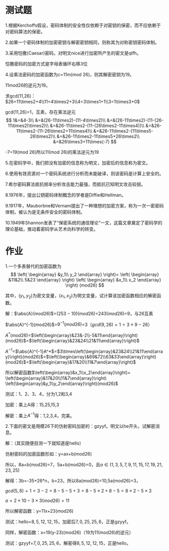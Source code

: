 # 测试题

1.根据Kerchoffs假设，密码体制的安全性仅依赖于对密钥的保密，而不应依赖于对密码算法的保密。

2.如果一个密码体制的加密密钥与解密密钥相同，则称其为对称密钥密码体制。

3.‎采用恺撒(Caesar)密码，对明文nice进行加密所产生的密文是qlfh。

恺撒密码的加密方式是字母表循环右移3位

4.设乘法密码的加密函数为c=11m(mod 26)，则其解密密钥为19。

11mod26的逆元为19。

求gcd(11,26)：$26=11\times2+4\\11=4\times2+3\\4=3\times1+1\\3=1\times3+0$

gcd(11,26)=1，互素，存在乘法逆元
$$
1&=&4-3\\
&=&(26-11\times2)-(11-4\times2)\\
&=&(26-11\times2)-(11-(26-11\times2)\times2)\\
&=&26-11\times2-(11-(26\times2-11\times4))\\
&=&26-11\times2-(11-26\times2+11\times4)\\
&=&26-11\times2-(11\times5-26\times2)\\
&=&26-11\times2-11\times5+26\times2\\
&=&26\times3+11\times(-7)
$$

-7=19(mod 26)所以11(mod 26)的乘法逆元为19

‍5.在密码学中，我们把没有加密的信息称为明文，加密后的信息称为密文。

‍6.使用有效资源对一个密码系统进行分析而未能破译，则该密码是计算上安全的。

7.希尔密码算法抵抗频率分析攻击能力最强，而抵抗已知明文攻击较弱。

‏8.1976年，提出公钥密码体制概念的学者是Diffie和Hellman。

‏9.1917年，Mauborbne和Vernam提出了一种理想的加密方案，称为一次一密密码体制，被认为是无条件安全的密码体制。

1‌0.1949年Shannon发表了“保密系统的通信理论”一文，这篇文章奠定了密码学的理论基础，推动着密码学从艺术向科学的转变。

# 作业

1.一个多表替代的加密函数为
$$
\left(
\begin{array}
&y_1\\
y_2
\end{array}
\right)=
\left(
\begin{array}
&11&2\\
5&23
\end{array}
\right)
\left(
\begin{array}
&x_1\\
x_2
\end{array}
\right)
(mod26)
$$

其中，$(y_1,y_2)$为密文变量，$(x_1,x_2)$为明文变量，试计算该加密函数相应的解密函数。

解：$\abs{A}(mod26)$=$(253-10)(mod26)$=$243(mod26)$=9，与26互素

$\abs{A}^{-1}(mod26)$=$9^{-1}(mod26)$=3（$gcd(9,26)=1=3\times9-26$）

$A^*(mod26)$=$\left(\begin{array}&23&-2\\-5&11\end{array}\right)(mod26)$=$\left(\begin{array}&23&24\\21&11\end{array}\right)$

$A^{-1}$=$\abs{A}^{-1}A^*$=$3\times\left(\begin{array}&23&24\\21&11\end{array}\right)(mod26)$=$\left(\begin{array}&69&72\\63&33\end{array}\right)(mod26)$=$\left(\begin{array}&17&20\\11&7\end{array}\right)$



所以解密函数$\left(\begin{array}&x_1\\x_2\end{array}\right)=
\left(\begin{array}&17&20\\11&7\end{array}\right)
\left(\begin{array}&y_1\\y_2\end{array}\right)(mod26)$

测试：1、2、3、4，分为1,2和3,4

加密：乘上A得：15,25,15,3

解密：乘上$A^{-1}$得：1,2,3,4，完美。

2.下面的密文是用模26下的仿射密码加密的：gzyyf。明文以he开头，试解密消息。

解：（其实随便目测一下就知道是hello）

仿射密码的加密函数形如：y=ax+b(mod26)

所以，8a+b(mod26)=7，5a+b(mod26)=0，且$a\in(1,3,5,7,9,11,15,17,19,21,23,25)$

解得：3b=-35+26*n，b=23，所以8a(mod26)=10,5a(mod26)=3，

$gcd(5,8)=1=3-2=8-5-5+3=8-5\times2+8-5=8\times2-5\times3$

$a=2\times10-3\times3(mod26)=11$

所以解密函数：y=11x+23(mod26)

测试：hello=$8,5,12,12,15$，加密后$7,0,25,25,6$，正是gzyyf。

同样，解密函数：x=19(y-23)(mod26)（19为11(mod26)的逆元）

测试：gzyyf=$7,0,25,25,6$，解密得$8,5,12,12,15$，正是hello。